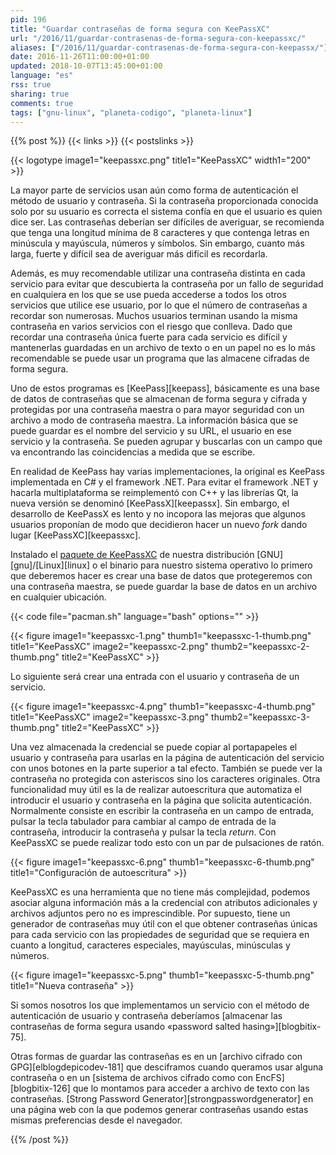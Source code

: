 ```yaml
---
pid: 196
title: "Guardar contraseñas de forma segura con KeePassXC"
url: "/2016/11/guardar-contrasenas-de-forma-segura-con-keepassxc/"
aliases: ["/2016/11/guardar-contrasenas-de-forma-segura-con-keepassx/"]
date: 2016-11-26T11:00:00+01:00
updated: 2018-10-07T13:45:00+01:00
language: "es"
rss: true
sharing: true
comments: true
tags: ["gnu-linux", "planeta-codigo", "planeta-linux"]
---
```


{{% post %}}
{{< links >}}
{{< postslinks >}}

{{< logotype image1="keepassxc.png" title1="KeePassXC" width1="200" >}}

La mayor parte de servicios usan aún como forma de autenticación el método de usuario y contraseña. Si la contraseña proporcionada conocida solo por su usuario es correcta el sistema confía en que el usuario es quien dice ser. Las contraseñas deberían ser difíciles de averiguar, se recomienda que tenga una longitud mínima de 8 caracteres y que contenga letras en minúscula y mayúscula, números y símbolos. Sin embargo, cuanto más larga, fuerte y difícil sea de averiguar más difícil es recordarla.

Además, es muy recomendable utilizar una contraseña distinta en cada servicio para evitar que descubierta la contraseña por un fallo de seguridad en cualquiera en los que se use pueda accederse a todos los otros servicios que utilice ese usuario, por lo que el número de contraseñas a recordar son numerosas. Muchos usuarios terminan usando la misma contraseña en varios servicios con el riesgo que conlleva. Dado que recordar una contraseña única fuerte para cada servicio es difícil y mantenerlas guardadas en un archivo de texto o en un papel no es lo más recomendable se puede usar un programa que las almacene cifradas de forma segura.

Uno de estos programas es [KeePass][keepass], básicamente es una base de datos de contraseñas que se almacenan de forma segura y cifrada y protegidas por una contraseña maestra o para mayor seguridad con un archivo a modo de contraseña maestra. La información básica que se puede guardar es el nombre del servicio y su URL, el usuario en ese servicio y la contraseña. Se pueden agrupar y buscarlas con un campo que va encontrando las coincidencias a medida que se escribe.

En realidad de KeePass hay varias implementaciones, la original es KeePass implementada en C# y el framework .NET. Para evitar el framework .NET y hacarla multiplataforma se reimplementó con C++ y las librerías Qt, la nueva versión se denominó [KeePassX][keepassx]. Sin embargo, el desarrollo de KeePassX es lento y no incopora las mejoras que algunos usuarios proponían de modo que decidieron hacer un nuevo _fork_ dando lugar [KeePassXC][keepassxc].

Instalado el [paquete de KeePassXC](https://www.archlinux.org/packages/community/x86_64/keepassxc/) de nuestra distribución [GNU][gnu]/[Linux][linux] o el binario para nuestro sistema operativo lo primero que deberemos hacer es crear una base de datos que protegeremos con una contraseña maestra, se puede guardar la base de datos en un archivo en cualquier ubicación.

{{< code file="pacman.sh" language="bash" options="" >}}

<div class="media">
    {{< figure
        image1="keepassxc-1.png" thumb1="keepassxc-1-thumb.png" title1="KeePassXC"
        image2="keepassxc-2.png" thumb2="keepassxc-2-thumb.png" title2="KeePassXC" >}}
</div>

Lo siguiente será crear una entrada con el usuario y contraseña de un servicio.

<div class="media">
    {{< figure
        image1="keepassxc-4.png" thumb1="keepassxc-4-thumb.png" title1="KeePassXC"
        image2="keepassxc-3.png" thumb2="keepassxc-3-thumb.png" title2="KeePassXC" >}}
</div>

Una vez almacenada la credencial se puede copiar al portapapeles el usuario y contraseña para usarlas en la página de autenticación del servicio con unos botones en la parte superior a tal efecto. También se puede ver la contraseña no protegida con asteriscos sino los caracteres originales. Otra funcionalidad muy útil es la de realizar autoescritura que automatiza el introducir el usuario y contraseña en la página que solicita autenticación. Normalmente consiste en escribir la contraseña en un campo de entrada, pulsar la tecla tabulador para cambiar al campo de entrada de la contraseña, introducir la contraseña y pulsar la tecla _return_. Con KeePassXC se puede realizar todo esto con un par de pulsaciones de ratón.

<div class="media">
    {{< figure
        image1="keepassxc-6.png" thumb1="keepassxc-6-thumb.png" title1="Configuración de autoescritura" >}}
</div>

KeePassXC es una herramienta que no tiene más complejidad, podemos asociar alguna información más a la credencial con atributos adicionales y archivos adjuntos pero no es imprescindible. Por supuesto, tiene un generador de contraseñas muy útil con el que obtener contraseñas únicas para cada servicio con las propiedades de seguridad que se requiera en cuanto a longitud, caracteres especiales, mayúsculas, minúsculas y números.

<div class="media">
    {{< figure
        image1="keepassxc-5.png" thumb1="keepassxc-5-thumb.png" title1="Nueva contraseña" >}}
</div>

Si somos nosotros los que implementamos un servicio con el método de autenticación de usuario y contraseña deberíamos [almacenar las contraseñas de forma segura usando «password salted hasing»][blogbitix-75].

Otras formas de guardar las contraseñas es en un [archivo cifrado con GPG][elblogdepicodev-181] que desciframos cuando queramos usar alguna contraseña o en un [sistema de archivos cifrado como con EncFS][blogbitix-126] que lo montamos para acceder a archivo de texto con las contraseñas. [Strong Password Generator][strongpasswordgenerator] en una página web con la que podemos generar contraseñas usando estas mismas preferencias desde el navegador.

{{% /post %}}
